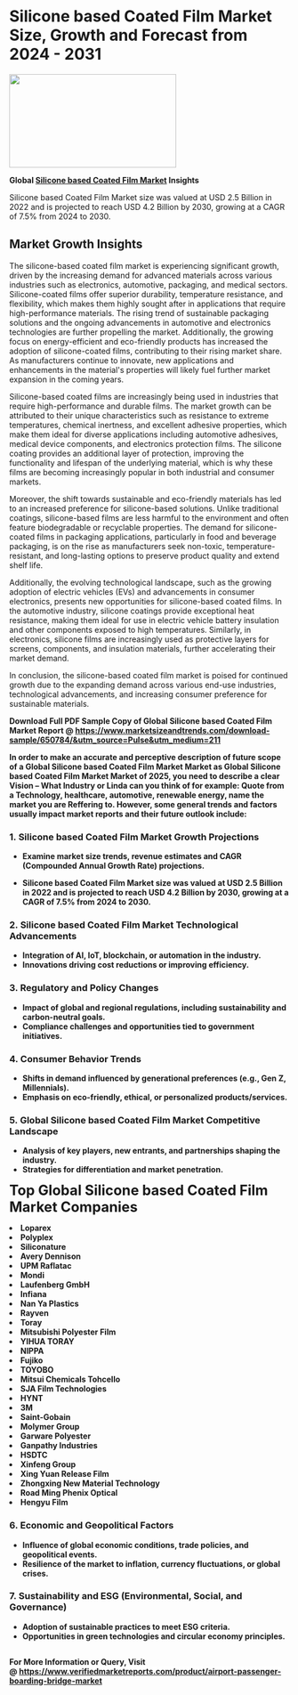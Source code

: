 <H1>Silicone based Coated Film Market Size, Growth and Forecast from 2024 - 2031</H1><img class="aligncenter size-medium wp-image-584254" src="https://thirdeyenews.in/wp-content/uploads/2024/09/Global-Market-Research-300x168.jpeg" alt="" width="300" height="168" /><p><strong>Global&nbsp;<a href="https://www.marketsizeandtrends.com/download-sample/650784/&amp;utm_source=Pulse&amp;utm_medium=211">Silicone based Coated Film Market</a> Insights</strong></p><p>Silicone based Coated Film Market size was valued at USD 2.5 Billion in 2022 and is projected to reach USD 4.2 Billion by 2030, growing at a CAGR of 7.5% from 2024 to 2030.</p><p><h2>Market Growth Insights</h2> <p>The silicone-based coated film market is experiencing significant growth, driven by the increasing demand for advanced materials across various industries such as electronics, automotive, packaging, and medical sectors. Silicone-coated films offer superior durability, temperature resistance, and flexibility, which makes them highly sought after in applications that require high-performance materials. The rising trend of sustainable packaging solutions and the ongoing advancements in automotive and electronics technologies are further propelling the market. Additionally, the growing focus on energy-efficient and eco-friendly products has increased the adoption of silicone-coated films, contributing to their rising market share. As manufacturers continue to innovate, new applications and enhancements in the material's properties will likely fuel further market expansion in the coming years.</p> <p><strong></strong></p> <p>Silicone-based coated films are increasingly being used in industries that require high-performance and durable films. The market growth can be attributed to their unique characteristics such as resistance to extreme temperatures, chemical inertness, and excellent adhesive properties, which make them ideal for diverse applications including automotive adhesives, medical device components, and electronics protection films. The silicone coating provides an additional layer of protection, improving the functionality and lifespan of the underlying material, which is why these films are becoming increasingly popular in both industrial and consumer markets.</p> <p>Moreover, the shift towards sustainable and eco-friendly materials has led to an increased preference for silicone-based solutions. Unlike traditional coatings, silicone-based films are less harmful to the environment and often feature biodegradable or recyclable properties. The demand for silicone-coated films in packaging applications, particularly in food and beverage packaging, is on the rise as manufacturers seek non-toxic, temperature-resistant, and long-lasting options to preserve product quality and extend shelf life.</p> <p>Additionally, the evolving technological landscape, such as the growing adoption of electric vehicles (EVs) and advancements in consumer electronics, presents new opportunities for silicone-based coated films. In the automotive industry, silicone coatings provide exceptional heat resistance, making them ideal for use in electric vehicle battery insulation and other components exposed to high temperatures. Similarly, in electronics, silicone films are increasingly used as protective layers for screens, components, and insulation materials, further accelerating their market demand.</p> <p>In conclusion, the silicone-based coated film market is poised for continued growth due to the expanding demand across various end-use industries, technological advancements, and increasing consumer preference for sustainable materials.</p> <p><strong></p><p><span class=""><strong>Download Full PDF Sample Copy of Global Silicone based Coated Film Market Report</strong> @ <a href="https://www.marketsizeandtrends.com/download-sample/650784/&amp;utm_source=Pulse&amp;utm_medium=211" target="_blank">https://www.marketsizeandtrends.com/download-sample/650784/&amp;utm_source=Pulse&amp;utm_medium=211</a></span></p><p>In order to make an accurate and perceptive description of future scope of a Global&nbsp;Silicone based Coated Film Market Market as Global&nbsp;Silicone based Coated Film Market Market of 2025, you need to describe a clear Vision &ndash; What Industry or Linda can you think of for example: Quote from a Technology, healthcare, automotive, renewable energy, name the market you are Reffering to. However, some general trends and factors usually impact market reports and their future outlook include:</p><h3>1.&nbsp;<strong>Silicone based Coated Film Market Growth Projections</strong></h3><ul><li>Examine market size trends, revenue estimates and CAGR (Compounded Annual Growth Rate) projections.</li><li><p>Silicone based Coated Film Market size was valued at USD 2.5 Billion in 2022 and is projected to reach USD 4.2 Billion by 2030, growing at a CAGR of 7.5% from 2024 to 2030.</p></li></ul><h3>2.&nbsp;<strong>Silicone based Coated Film Market Technological Advancements</strong></h3><ul><li>Integration of AI, IoT, blockchain, or automation in the industry.</li><li>Innovations driving cost reductions or improving efficiency.</li></ul><h3>3.&nbsp;<strong>Regulatory and Policy Changes</strong></h3><ul><li>Impact of global and regional regulations, including sustainability and carbon-neutral goals.</li><li>Compliance challenges and opportunities tied to government initiatives.</li></ul><h3>4.&nbsp;<strong>Consumer Behavior Trends</strong></h3><ul><li>Shifts in demand influenced by generational preferences (e.g., Gen Z, Millennials).</li><li>Emphasis on eco-friendly, ethical, or personalized products/services.</li></ul><h3>5.&nbsp;<strong>Global Silicone based Coated Film Market Competitive Landscape</strong></h3><ul><li>Analysis of key players, new entrants, and partnerships shaping the industry.</li><li>Strategies for differentiation and market penetration.</li></ul><p data-pm-slice="1 1 []"><span style="color: inherit; font-family: inherit; font-size: 25px;">Top Global Silicone based Coated Film Market Companies</span></p><div class="" data-test-id=""><p><li>Loparex</li><li> Polyplex</li><li> Siliconature</li><li> Avery Dennison</li><li> UPM Raflatac</li><li> Mondi</li><li> Laufenberg GmbH</li><li> Infiana</li><li> Nan Ya Plastics</li><li> Rayven</li><li> Toray</li><li> Mitsubishi Polyester Film</li><li> YIHUA TORAY</li><li> NIPPA</li><li> Fujiko</li><li> TOYOBO</li><li> Mitsui Chemicals Tohcello</li><li> SJA Film Technologies</li><li> HYNT</li><li> 3M</li><li> Saint-Gobain</li><li> Molymer Group</li><li> Garware Polyester</li><li> Ganpathy Industries</li><li> HSDTC</li><li> Xinfeng Group</li><li> Xing Yuan Release Film</li><li> Zhongxing New Material Technology</li><li> Road Ming Phenix Optical</li><li> Hengyu Film</li></p></div><h3>6.&nbsp;<strong>Economic and Geopolitical Factors</strong></h3><ul><li>Influence of global economic conditions, trade policies, and geopolitical events.</li><li>Resilience of the market to inflation, currency fluctuations, or global crises.</li></ul><h3>7.&nbsp;<strong>Sustainability and ESG (Environmental, Social, and Governance)</strong></h3><ul><li>Adoption of sustainable practices to meet ESG criteria.</li><li>Opportunities in green technologies and circular economy principles.</li></ul><h2><strong style="font-size: 14px;">For More Information or Query, Visit @&nbsp;</strong><a style="background-color: #ffffff; font-size: 14px;" href="https://www.marketsizeandtrends.com/report/silicone-based-coated-film-market/" target="_blank">https://www.verifiedmarketreports.com/product/airport-passenger-boarding-bridge-market</a></h2>
